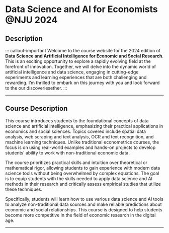 # Data Science and AI for Economists \@NJU 2024

## Description

::: callout-important
Welcome to the course website for the 2024 edition of **Data Science and Artificial Intelligence for Economic and Social Research**. This is an exciting opportunity to explore a rapidly evolving field at the forefront of innovation. Together, we will delve into the dynamic world of artificial intelligence and data science, engaging in cutting-edge experiments and learning experiences that are both challenging and rewarding. I’m thrilled to embark on this journey with you and look forward to the our discoveriesether.
:::

------------------------------------------------------------------------

## Course Description

This course introduces students to the foundational concepts of data science and artificial intelligence, emphasizing their practical applications in economics and social sciences. Topics covered include spatial data analysis, web scraping and text analysis, OCR and text recognition, and machine learning techniques. Unlike traditional econometrics courses, the focus is on using real-world examples and hands-on projects to develop students’ ability to work with non-traditional economic data.

The course prioritizes practical skills and intuition over theoretical or mathematical rigor, allowing students to gain experience with modern data science tools without being overwhelmed by complex equations. The goal is to equip students with the skills needed to apply data science and AI methods in their research and critically assess empirical studies that utilize these techniques.

Specifically, students will learn how to use various data science and AI tools to analyze non-traditional data sources and make reliable predictions about economic and social relationships. This course is designed to help students become more competitive in the field of economic research in the digital age.

------------------------------------------------------------------------
